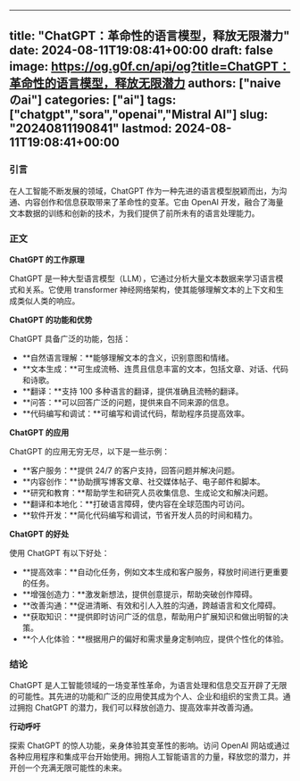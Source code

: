 
---
title: "ChatGPT：革命性的语言模型，释放无限潜力"
date: 2024-08-11T19:08:41+00:00
draft: false
image: https://og.g0f.cn/api/og?title=ChatGPT：革命性的语言模型，释放无限潜力
authors: ["naiveのai"]
categories: ["ai"]
tags: ["chatgpt","sora","openai","Mistral AI"]
slug: "20240811190841"
lastmod: 2024-08-11T19:08:41+00:00
---
### 引言

在人工智能不断发展的领域，ChatGPT 作为一种先进的语言模型脱颖而出，为沟通、内容创作和信息获取带来了革命性的变革。它由 OpenAI 开发，融合了海量文本数据的训练和创新的技术，为我们提供了前所未有的语言处理能力。

### 正文

**ChatGPT 的工作原理**

ChatGPT 是一种大型语言模型（LLM），它通过分析大量文本数据来学习语言模式和关系。它使用 transformer 神经网络架构，使其能够理解文本的上下文和生成类似人类的响应。

**ChatGPT 的功能和优势**

ChatGPT 具备广泛的功能，包括：

- **自然语言理解：**能够理解文本的含义，识别意图和情绪。
- **文本生成：**可生成流畅、连贯且信息丰富的文本，包括文章、对话、代码和诗歌。
- **翻译：**支持 100 多种语言的翻译，提供准确且流畅的翻译。
- **问答：**可以回答广泛的问题，提供来自不同来源的信息。
- **代码编写和调试：**可编写和调试代码，帮助程序员提高效率。

**ChatGPT 的应用**

ChatGPT 的应用无穷无尽，以下是一些示例：

- **客户服务：**提供 24/7 的客户支持，回答问题并解决问题。
- **内容创作：**协助撰写博客文章、社交媒体帖子、电子邮件和脚本。
- **研究和教育：**帮助学生和研究人员收集信息、生成论文和解决问题。
- **翻译和本地化：**打破语言障碍，使内容在全球范围内可访问。
- **软件开发：**简化代码编写和调试，节省开发人员的时间和精力。

**ChatGPT 的好处**

使用 ChatGPT 有以下好处：

- **提高效率：**自动化任务，例如文本生成和客户服务，释放时间进行更重要的任务。
- **增强创造力：**激发新想法，提供创意提示，帮助突破创作障碍。
- **改善沟通：**促进清晰、有效和引人入胜的沟通，跨越语言和文化障碍。
- **获取知识：**提供即时访问广泛的信息，帮助用户扩展知识和做出明智的决策。
- **个人化体验：**根据用户的偏好和需求量身定制响应，提供个性化的体验。

### 结论

ChatGPT 是人工智能领域的一场变革性革命，为语言处理和信息交互开辟了无限的可能性。其先进的功能和广泛的应用使其成为个人、企业和组织的宝贵工具。通过拥抱 ChatGPT 的潜力，我们可以释放创造力、提高效率并改善沟通。

**行动呼吁**

探索 ChatGPT 的惊人功能，亲身体验其变革性的影响。访问 OpenAI 网站或通过各种应用程序和集成平台开始使用。拥抱人工智能语言的力量，释放您的潜力，并开创一个充满无限可能性的未来。